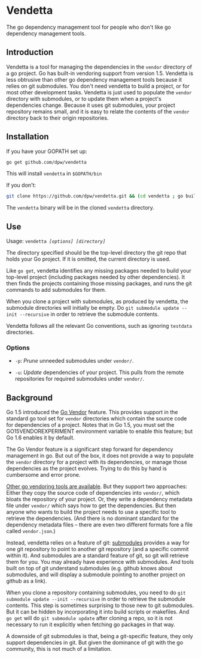 # Vendetta

The go dependency management tool for people who don't like go
dependency management tools.

## Introduction

Vendetta is a tool for managing the dependencies in the `vendor`
directory of a go project.  Go has built-in vendoring support from
version 1.5.  Vendetta is less obtrusive than other go dependency
management tools because it relies on git submodules.  You don't need
vendetta to build a project, or for most other development tasks.
Vendetta is just used to populate the `vendor` directory with
submodules, or to update them when a project's dependencies change.
Because it uses git submodules, your project repository remains small,
and it is easy to relate the contents of the `vendor` directory back
to their origin repositories.

## Installation

If you have your GOPATH set up:

```sh
go get github.com/dpw/vendetta
```

This will install `vendetta` in `$GOPATH/bin`

If you don't:

```sh
git clone https://github.com/dpw/vendetta.git && (cd vendetta ; go build)
```

The `vendetta` binary will be in the cloned `vendetta` directory.

## Use

Usage: `vendetta `_`[options] [directory]`_

The directory specified should be the top-level directory the git repo
that holds your Go project.  If it is omitted, the current directory
is used.

Like `go get`, vendetta identifies any missing packages needed to
build your top-level project (including packages needed by other
dependencies).  It then finds the projects containing those missing
packages, and runs the git commands to add submodules for them.

When you clone a project with submodules, as produced by vendetta, the
submodule directories will initially be empty.  Do `git submodule
update --init --recursive` in order to retrieve the submodule
contents.

Vendetta follows all the relevant Go conventions, such as ignoring
`testdata` directories.

### Options

* `-p`: _Prune_ unneeded submodules under `vendor/`.

* `-u`: _Update_ dependencies of your project.  This pulls from the
  remote repositories for required submodules under `vendor/`.

## Background

Go 1.5 introduced the [Go Vendor](https://golang.org/s/go15vendor)
feature.  This provides support in the standard go tool set for
`vendor` directories which contain the source code for dependencies of
a project.  Notes that in Go 1.5, you must set the
GO15VENDOREXPERIMENT environment variable to enable this feature; but
Go 1.6 enables it by default.

The Go Vendor feature is a significant step forward for dependency
management in go.  But out of the box, it does not provide a way to
populate the `vendor` directory for a project with its dependencies,
or manage those dependencies as the project evolves.  Trying to do
this by hand is cumbersome and error prone.

[Other go vendoring tools are
available](https://github.com/golang/go/wiki/PackageManagementTools).
But they support two approaches: Either they copy the source code of
dependencies into `vendor/`, which bloats the repository of your
project.  Or, they write a dependency metadata file under `vendor/`
which says how to get the dependencies.  But then anyone who wants to
build the project needs to use a specific tool to retrieve the
dependencies. (And there is no dominant standard for the dependency
metadata files – there are even two different formats fore a file
called `vendor.json`.)

Instead, vendetta relies on a feature of git:
[submodules](https://git-scm.com/docs/git-submodule) provides a way
for one git repository to point to another git repository (and a
specific commit within it).  And submodules are a standard feature of
git, so git will retrieve them for you.  You may already have
experience with submodules.  And tools built on top of git understand
submodules (e.g. github knows about submodules, and will display a
submodule pointing to another project on github as a link).

When you clone a repository containing submodules, you need to do `git
submodule update --init --recursive` in order to retrieve the
submodule contents. This step is sometimes surprising to those new to
git submodules.  But it can be hidden by incorporating it into build
scripts or makefiles.  And `go get` will do `git submodule update`
after cloning a repo, so it is not necessary to run it explicitly when
fetching go packages in that way.

A downside of git submodules is that, being a git-specific feature,
they only support dependencies in git.  But given the dominance of git
with the go community, this is not much of a limitation.
